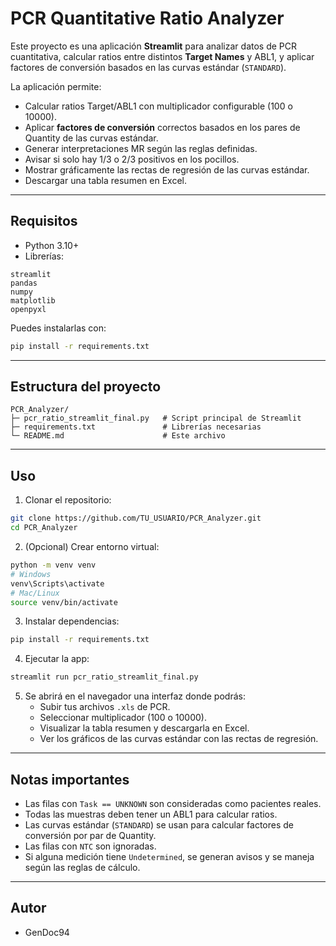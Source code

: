 # PCR Quantitative Ratio Analyzer

Este proyecto es una aplicación **Streamlit** para analizar datos de PCR cuantitativa, calcular ratios entre distintos **Target Names** y ABL1, y aplicar factores de conversión basados en las curvas estándar (`STANDARD`).

La aplicación permite:  
- Calcular ratios Target/ABL1 con multiplicador configurable (100 o 10000).  
- Aplicar **factores de conversión** correctos basados en los pares de Quantity de las curvas estándar.  
- Generar interpretaciones MR según las reglas definidas.  
- Avisar si solo hay 1/3 o 2/3 positivos en los pocillos.  
- Mostrar gráficamente las rectas de regresión de las curvas estándar.  
- Descargar una tabla resumen en Excel.

---

## Requisitos

- Python 3.10+  
- Librerías:

```
streamlit
pandas
numpy
matplotlib
openpyxl
```

Puedes instalarlas con:

```bash
pip install -r requirements.txt
```

---

## Estructura del proyecto

```
PCR_Analyzer/
├─ pcr_ratio_streamlit_final.py   # Script principal de Streamlit
├─ requirements.txt               # Librerías necesarias
└─ README.md                      # Este archivo
```

---

## Uso

1. Clonar el repositorio:

```bash
git clone https://github.com/TU_USUARIO/PCR_Analyzer.git
cd PCR_Analyzer
```

2. (Opcional) Crear entorno virtual:

```bash
python -m venv venv
# Windows
venv\Scripts\activate
# Mac/Linux
source venv/bin/activate
```

3. Instalar dependencias:

```bash
pip install -r requirements.txt
```

4. Ejecutar la app:

```bash
streamlit run pcr_ratio_streamlit_final.py
```

5. Se abrirá en el navegador una interfaz donde podrás:  
   - Subir tus archivos `.xls` de PCR.  
   - Seleccionar multiplicador (100 o 10000).  
   - Visualizar la tabla resumen y descargarla en Excel.  
   - Ver los gráficos de las curvas estándar con las rectas de regresión.

---

## Notas importantes

- Las filas con `Task == UNKNOWN` son consideradas como pacientes reales.  
- Todas las muestras deben tener un ABL1 para calcular ratios.  
- Las curvas estándar (`STANDARD`) se usan para calcular factores de conversión por par de Quantity.  
- Las filas con `NTC` son ignoradas.  
- Si alguna medición tiene `Undetermined`, se generan avisos y se maneja según las reglas de cálculo.  

---

## Autor

- GenDoc94


